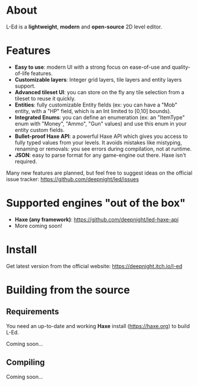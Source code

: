 # About

L-Ed is a **lightweight**, **modern** and **open-source** 2D level editor.

# Features

 - **Easy to use**: modern UI with a strong focus on ease-of-use and quality-of-life features.
 - **Customizable layers**: Integer grid layers, tile layers and entity layers support.
 - **Advanced tileset UI**: you can store on the fly any tile selection from a tileset to reuse it quickly.
 - **Entities**: fully customizable Entity fields (ex: you can have a "Mob" entity, with a "HP" field, which is an Int limited to [0,10] bounds).
 - **Integrated Enums**: you can define an enumeration (ex: an "ItemType" enum with "Money", "Ammo", "Gun" values) and use this enum in your entity custom fields.
 - **Bullet-proof Haxe API**: a powerful Haxe API which gives you access to fully typed values from your levels. It avoids mistakes like mistyping, renaming or removals: you see errors during compilation, not at runtime.
 - **JSON**: easy to parse format for any game-engine out there. Haxe isn't required.

Many new features are planned, but feel free to suggest ideas on the official issue tracker: https://github.com/deepnight/led/issues

# Supported engines "out of the box"

 - **Haxe (any framework)**: https://github.com/deepnight/led-haxe-api
 - More coming soon!

# Install

Get latest version from the official website: https://deepnight.itch.io/l-ed

# Building from the source

## Requirements

You need an up-to-date and working **Haxe** install (https://haxe.org) to build L-Ed.

Coming soon...

## Compiling

Coming soon...
